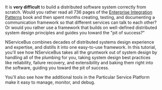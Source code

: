It is **very difficult** to build a distributed software system correctly from scratch. Would you rather read all 736 pages of the [Enterprise Integration Patterns](https://www.enterpriseintegrationpatterns.com/) book and then spent months creating, testing, and documenting a communication framework so that different services can talk to each other? Or would you rather use a framework that builds on well-defined distributed system design principles and guides you toward the "pit of success?"

NServiceBus combines decades of distributed systems design experience and expertise, and distills it into one easy-to-use framework. In this tutorial, you'll see how NServiceBus takes all the gruntwork out of system design by handling all of the plumbing for you, taking system design best practices like reliability, failure recovery, and extensibility and baking them right into the software, guiding you toward the pit of success.

You'll also see how the additional tools in the Particular Service Platform make it easy to manage, monitor, and debug.
